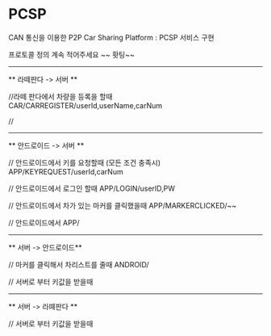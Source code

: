 # PCSP
CAN 통신을 이용한 P2P Car Sharing Platform : PCSP 서비스 구현

프로토콜 정의
계속 적어주세요 ~~
홧팅~~



-----------------------------------------
** 라떼판다 -> 서버 **


//라떼 판다에서 차량을 등록을 할때
CAR/CARREGISTER/userId,userName,carNum

// 







------------------------------------------
** 안드로이드 -> 서버 **

// 안드로이드에서 키를 요청할때 (모든 조건 충족시)
APP/KEYREQUEST/userId,carNum

// 안드로이드에서 로그인 할때
APP/LOGIN/userID,PW

// 안드로이드에서 차가 있는 마커를 클릭했을때
APP/MARKERCLICKED/~~

// 안드로이드에서 
APP/





----------------------------------------------
** 서버 -> 안드로이드**

// 마커를 클릭해서 차리스트를 줄때
ANDROID/

// 서버로 부터 키값을 받을때














---------------------------------------------------
** 서버 -> 라뗴판다 **

// 서버로 부터 키값을 받을때

